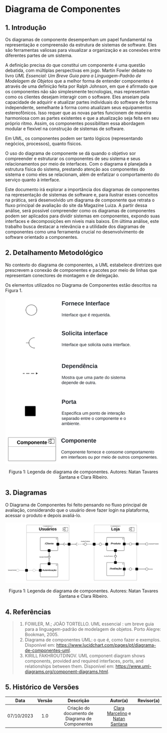 # Diagrama de Componentes

## 1. Introdução
Os diagramas de componente desempenham um papel fundamental na representação e compreensão da estrutura de sistemas de software. Eles são ferramentas valiosas para visualizar a organização e as conexões entre diferentes partes de um sistema.

A definição precisa do que constitui um componente é uma questão debatida, com múltiplas perspectivas em jogo. Martin Fowler debate no livro _UML Essencial: Um Breve Guia para a Linguagem-Padrão de Modelagem de Objetos_ que a melhor forma de entender componentes é através de uma definição feita por Ralph Johnson, em que é afirmado que os componentes não são simplesmente tecnologias, mas representam como os clientes desejam interagir com o software. Eles anseiam pela capacidade de adquirir e atualizar partes individuais do software de forma independente, semelhante à forma como atualizam seus equipamentos estereofônicos. Isso requer que as novas partes funcionem de maneira harmoniosa com as partes existentes e que a atualização seja feita em seu próprio ritmo. Assim, os componentes possibilitam essa abordagem modular e flexível na construção de sistemas de software. 

Em UML, os componentes podem ser tanto lógicos (representando negócios, processos), quanto físicos.

O uso do diagrama de componente se dá quando o objetivo sor compreender e estruturar os componentes de seu sistema e seus relacionamentos por meio de interfaces. Com o diagrama é planejada a estrutura física do sistema, prestando atenção aos componentes do sistema e como eles se relacionam, além de enfatizar o comportamento do serviço quanto à interface.

Este documento irá explorar a importância dos diagramas de componentes na representação de sistemas de software e, para ilustrar esses conceitos na prática, será desenvolvido um diagrama de componente que retrata o fluxo principal de avaliação do site da Magazine Luiza. A partir dessa análise, será possível compreender como os diagramas de componentes podem ser aplicados para dividir sistemas em componentes, expondo suas interfaces e decomposições em níveis mais baixos. Em última análise, este trabalho busca destacar a relevância e a utilidade dos diagramas de componentes como uma ferramenta crucial no desenvolvimento de software orientado a componentes.

## 2. Detalhamento Metodológico
No contexto do diagrama de componentes, a UML estabelece diretrizes que prescrevem a conexão de componentes e pacotes por meio de linhas que representam conectores de montagem e de delegação.

Os elementos utilizados no Diagrama de Componentes estão descritos na Figura 1.

<img src="https://raw.githubusercontent.com/UnBArqDsw2023-2/2023.2_G8_ProjetoMagazineLuiza/main/docs/Assets/Modelagem/DiagramaComponentes/diagramaComponentesLegenda.png" alt="Figura 1: Legenda de diagrama de componentes.">

<p align='center'>
Figura 1: Legenda de diagrama de componentes. Autores: Natan Tavares Santana e Clara Ribeiro.
</p>

## 3. Diagramas
O Diagrama de Componentes foi feito pensando no fluxo principal de avaliação, considerando que o usuário deve fazer login na plataforma, acessar o produto e depois avaliá-lo.

<img src="https://raw.githubusercontent.com/UnBArqDsw2023-2/2023.2_G8_ProjetoMagazineLuiza/main/docs/Assets/Modelagem/DiagramaComponentes/diagramaComponentes.png" alt="Figura 2: Diagrama de componentes.">

<p align='center'>
Figura 1: Legenda de diagrama de componentes. Autores: Natan Tavares Santana e Clara Ribeiro.
</p>

## 4. Referências
> 1. FOWLER, M.; JOÃO TORTELLO. UML essencial : um breve guia para a linguagem-padrão de modelagem de objetos. Porto Alegre: Bookman, 2005.
> 2. Diagrama de componentes UML: o que é, como fazer e exemplos. Disponível em: <https://www.lucidchart.com/pages/pt/diagrama-de-componentes-uml>.
> 3. KIRILL FAKHROUTDINOV. UML component diagram shows components, provided and required interfaces, ports, and relationships between them. Disponível em: <https://www.uml-diagrams.org/component-diagrams.html>.

## 5. Histórico de Versões

| Data       | Versão | Descrição                                                   | Autor(a)                                              | Revisor(a)                                         |
| :--------: | :----: | :---------------------------------------------------------: | :---------------------------------------------------: | :------------------------------------------------: |
| 07/10/2023 | 1.0    | Criação do documento de Diagrama de Componentes                  |[Clara Marcelino](https://github.com/clara-ribeiro) e [Natan Santana](https://github.com/Neitan2001)